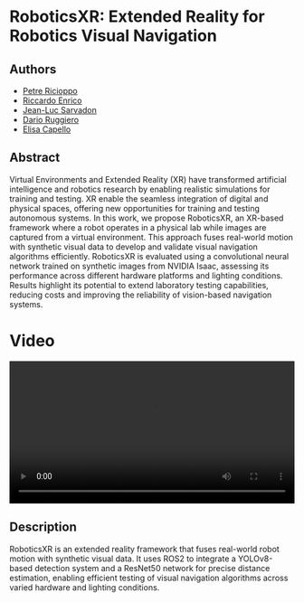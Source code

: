 # RoboticsXR: Extended Reality for Robotics Visual Navigation

## Authors

- [Petre Ricioppo](https://www.polito.it/personale?p=petre.ricioppo)
- [Riccardo Enrico](https://www.polito.it/personale?p=riccardo.enrico)
- [Jean-Luc Sarvadon](https://www.polito.it/personale?p=jeanluc.sarvadon)
- [Dario Ruggiero](https://www.polito.it/personale?p=dario.ruggiero)
- [Elisa Capello](https://www.polito.it/personale?p=elisa.capello)

## Abstract

Virtual Environments and Extended Reality (XR) have transformed artificial intelligence and robotics research by enabling realistic simulations for training and testing. XR enable the seamless integration of digital and physical spaces, offering new opportunities for training and testing autonomous systems. In this work, we propose RoboticsXR, an XR-based framework where a robot operates in a physical lab while images are captured from a virtual environment. This approach fuses real-world motion with synthetic visual data to develop and validate visual navigation algorithms efficiently. RoboticsXR is evaluated using a convolutional neural network trained on synthetic images from NVIDIA Isaac, assessing its performance across different hardware platforms and lighting conditions. Results highlight its potential to extend laboratory testing capabilities, reducing costs and improving the reliability of vision-based navigation systems.

# Video

<video width="100%" height="auto" controls>
  <source src="./media/RoboticsXRIROS.mp4" type="video/mp4">
</video>

## Description

RoboticsXR is an extended reality framework that fuses real-world robot motion with synthetic visual data. It uses ROS2 to integrate a YOLOv8-based detection system and a ResNet50 network for precise distance estimation, enabling efficient testing of visual navigation algorithms across varied hardware and lighting conditions.